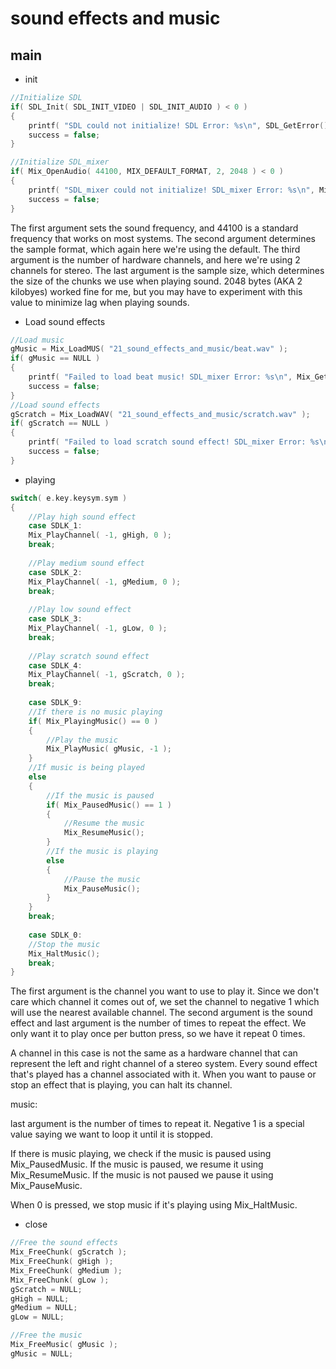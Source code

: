 # sound effects and music

## main

- init

```cpp
//Initialize SDL
if( SDL_Init( SDL_INIT_VIDEO | SDL_INIT_AUDIO ) < 0 )
{
    printf( "SDL could not initialize! SDL Error: %s\n", SDL_GetError() );
    success = false;
}

//Initialize SDL_mixer
if( Mix_OpenAudio( 44100, MIX_DEFAULT_FORMAT, 2, 2048 ) < 0 )
{
    printf( "SDL_mixer could not initialize! SDL_mixer Error: %s\n", Mix_GetError() );
    success = false;
}

```

The first argument sets the sound frequency, and 44100 is a standard frequency that works on most systems. The second argument determines the sample format, which again here we're using the default. The third argument is the number of hardware channels, and here we're using 2 channels for stereo. The last argument is the sample size, which determines the size of the chunks we use when playing sound. 2048 bytes (AKA 2 kilobyes) worked fine for me, but you may have to experiment with this value to minimize lag when playing sounds.

- Load sound effects

```cpp
//Load music
gMusic = Mix_LoadMUS( "21_sound_effects_and_music/beat.wav" );
if( gMusic == NULL )
{
    printf( "Failed to load beat music! SDL_mixer Error: %s\n", Mix_GetError() );
    success = false;
}
//Load sound effects
gScratch = Mix_LoadWAV( "21_sound_effects_and_music/scratch.wav" );
if( gScratch == NULL )
{
    printf( "Failed to load scratch sound effect! SDL_mixer Error: %s\n", Mix_GetError() );
    success = false;
}
```

- playing

```cpp
switch( e.key.keysym.sym )
{
    //Play high sound effect
    case SDLK_1:
    Mix_PlayChannel( -1, gHigh, 0 );
    break;
    
    //Play medium sound effect
    case SDLK_2:
    Mix_PlayChannel( -1, gMedium, 0 );
    break;
    
    //Play low sound effect
    case SDLK_3:
    Mix_PlayChannel( -1, gLow, 0 );
    break;
    
    //Play scratch sound effect
    case SDLK_4:
    Mix_PlayChannel( -1, gScratch, 0 );
    break;
    
    case SDLK_9:
    //If there is no music playing
    if( Mix_PlayingMusic() == 0 )
    {
        //Play the music
        Mix_PlayMusic( gMusic, -1 );
    }
    //If music is being played
    else
    {
        //If the music is paused
        if( Mix_PausedMusic() == 1 )
        {
            //Resume the music
            Mix_ResumeMusic();
        }
        //If the music is playing
        else
        {
            //Pause the music
            Mix_PauseMusic();
        }
    }
    break;
    
    case SDLK_0:
    //Stop the music
    Mix_HaltMusic();
    break;
}
```

The first argument is the channel you want to use to play it. Since we don't care which channel it comes out of, we set the channel to negative 1 which will use the nearest available channel. The second argument is the sound effect and last argument is the number of times to repeat the effect. We only want it to play once per button press, so we have it repeat 0 times.

A channel in this case is not the same as a hardware channel that can represent the left and right channel of a stereo system. Every sound effect that's played has a channel associated with it. When you want to pause or stop an effect that is playing, you can halt its channel.

music:

last argument is the number of times to repeat it. Negative 1 is a special value saying we want to loop it until it is stopped.


If there is music playing, we check if the music is paused using Mix_PausedMusic. If the music is paused, we resume it using Mix_ResumeMusic. If the music is not paused we pause it using Mix_PauseMusic.

When 0 is pressed, we stop music if it's playing using Mix_HaltMusic.

- close

```cpp
//Free the sound effects
Mix_FreeChunk( gScratch );
Mix_FreeChunk( gHigh );
Mix_FreeChunk( gMedium );
Mix_FreeChunk( gLow );
gScratch = NULL;
gHigh = NULL;
gMedium = NULL;
gLow = NULL;

//Free the music
Mix_FreeMusic( gMusic );
gMusic = NULL;
```

